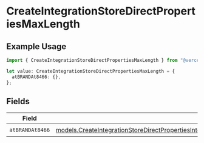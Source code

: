 # CreateIntegrationStoreDirectPropertiesMaxLength

## Example Usage

```typescript
import { CreateIntegrationStoreDirectPropertiesMaxLength } from "@vercel/sdk/models/createintegrationstoredirectop.js";

let value: CreateIntegrationStoreDirectPropertiesMaxLength = {
  atBRANDAt8466: {},
};
```

## Fields

| Field                                                                                                                                                                                                                                                                                    | Type                                                                                                                                                                                                                                                                                     | Required                                                                                                                                                                                                                                                                                 | Description                                                                                                                                                                                                                                                                              |
| ---------------------------------------------------------------------------------------------------------------------------------------------------------------------------------------------------------------------------------------------------------------------------------------- | ---------------------------------------------------------------------------------------------------------------------------------------------------------------------------------------------------------------------------------------------------------------------------------------- | ---------------------------------------------------------------------------------------------------------------------------------------------------------------------------------------------------------------------------------------------------------------------------------------- | ---------------------------------------------------------------------------------------------------------------------------------------------------------------------------------------------------------------------------------------------------------------------------------------- |
| `atBRANDAt8466`                                                                                                                                                                                                                                                                          | [models.CreateIntegrationStoreDirectPropertiesIntegrationsResponse200ApplicationJSONResponseBodyStoreProductMetadataSchema1AtBRANDAt8466](../models/createintegrationstoredirectpropertiesintegrationsresponse200applicationjsonresponsebodystoreproductmetadataschema1atbrandat8466.md) | :heavy_check_mark:                                                                                                                                                                                                                                                                       | N/A                                                                                                                                                                                                                                                                                      |
